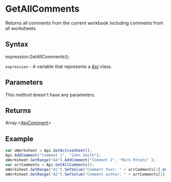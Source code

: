 # GetAllComments

Returns all comments from the current workbook including comments from all worksheets.

## Syntax

expression.GetAllComments();

`expression` - A variable that represents a [Api](../Api.md) class.

## Parameters

This method doesn't have any parameters.

## Returns

Array.\<[ApiComment](../../ApiComment/ApiComment.md)>

## Example



```javascript
var oWorksheet = Api.GetActiveSheet();
Api.AddComment("Comment 1", "John Smith");
oWorksheet.GetRange("A4").AddComment("Comment 2", "Mark Potato" );
var arrComments = Api.GetAllComments();
oWorksheet.GetRange("A1").SetValue("Comment text: " + arrComments[1].GetText());
oWorksheet.GetRange("A2").SetValue("Comment author: " + arrComments[1].GetAuthorName());
```
